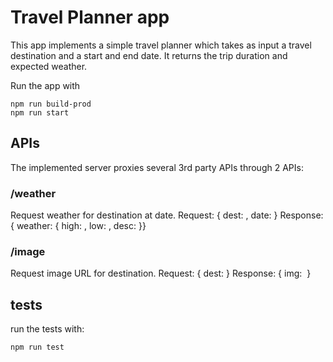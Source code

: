 # Travel Planner app

This app implements a simple travel planner which takes as input a travel destination and a start and end date. It returns the trip duration and expected weather.

Run the app with 

    npm run build-prod
    npm run start
    
## APIs

The implemented server proxies several 3rd party APIs through 2 APIs:

### /weather

Request weather for destination at date.
Request: { dest: <destination>, date: <ISO date string> }
Response: { weather: { high: <high temperature>, low: <low temperature>, desc: <weather description> }}

### /image

Request image URL for destination.
Request: { dest: <destination> }
Response: { img: <image URL> }

## tests

run the tests with:

    npm run test